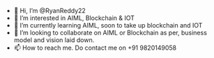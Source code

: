 - 👋 Hi, I’m @RyanReddy22
- 👀 I’m interested in AIML, Blockchain & IOT
- 🌱 I’m currently learning AIML, soon to take up blockchain and IOT
- 💞️ I’m looking to collaborate on AIML or Blockchain as per, business model and vision laid down.
- 📫 How to reach me. Do contact me on +91 9820149058

<!---
RyanReddy22/RyanReddy22 is a ✨ special ✨ repository because its `README.md` (this file) appears on your GitHub profile.
You can click the Preview link to take a look at your changes.
--->
